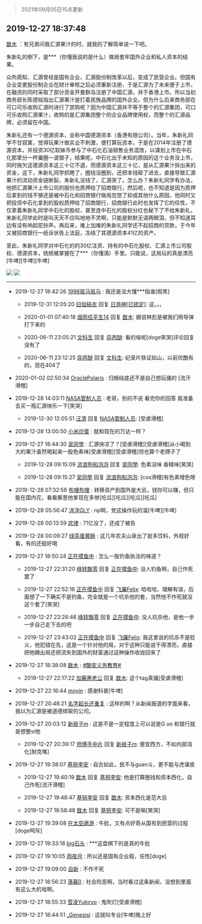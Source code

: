 > 2021年09月05日15点更新
<link rel="stylesheet" href="https://cdn.jsdelivr.net/gh/taotie6/sampleJSON@main/css/photo_show.css">


 ## 2019-12-27 18:37:48 

 [㪚木](https://www.coolapk.com/feed/15585676?shareKey=NzAwYWM3NTJhMmQ4NjEzMTc1MWQ~) ：有兄弟问我汇源果汁的时，就我的了解简单说一下吧。

朱新礼的倒下，是***（你懂我说的是什么）做局套牢国外企业和私人资本的结果。

众所周知、汇源曾经是国有企业，汇源股份制改革以后，变成了民营企业。但国有企业变更股份制企业在财计审核之后必须重新注册，于是汇源为了未来便于上市<!--break-->，在融资的同时采取了部分资金开曼群岛注册了中国汇源，并于香港上市。所以当初商务部长陈德铭指出汇源果汁是打着民族品牌的国外企业。但为什么后来商务部在可口可乐收购汇源时进行了禁购呢？因为中国汇源并不等于整个的汇源集团，可口可乐收购汇源果汁，收购的是汇源集团整个的企业品牌使用权，而整个的汇源品牌，必须留在中国。

朱新礼还有一个德源资本，全称中国德源资本（香港有限公司）。当年，朱新礼同学不甘寂寞，觉得玩果汁做实业不刺激，便打算玩资本，于是在2014年注册了德源资本，并投资30亿软妹币参与了中石化石油销售业务混改，以谋划上市在中石化那里分一杯羹圈一波银子，结果呢，中石化出于未知的原因的这个业务没上市，同时拖欠这德源资本这三十亿不退，而德源资本这三十亿，是从汇源果汁拆出来的资金，这下，朱新礼同学抓瞎了，圈钱没圈到，还把本钱砸了进去，直接导致汇源果汁的流动资金链断裂，朱新礼没钱了，汇源哭了。怎么办？朱新礼同学有办法，他把汇源果汁上市公司的股份也质押给了招商银行，然后呢，也不知道是因为质押后拿到的钱不够还是被中石化和招商银行做局忽悠了抑或其他什么原因，他同时又把投资中石化拿到的股权质押给了招商银行，招商银行此时也发挥了它的任性，不仅拿着朱新礼同学中石化的股权，甚至连中石化的股权分红也秘下了不给朱新礼，朱新礼同学此时是叫天天不应叫地地不灵啊，只能是默默无语两眼泪，但不知道耳边有没有响起驼铃声。再后来，难上加难的朱新礼同学还不起招商的贷款，于今年又被招商银行一纸诉状告上法庭，冻结了其德源资本41亿的资产。

至此，朱新礼同学对中石化的的30亿注资、持有的中石化股权、汇源上市公司股权、德源资本，统统被掌握在了***（你懂滴）手里。只能说，这局玩的真是漂亮[牛啤][牛啤][牛啤] 

<div class="album">
<img class="img-item" src="http://image.coolapk.com/feed/2019/0621/14/1081091_8d0264a2_7214_4015@384x223.gif" />
<img class="img-item" src="http://image.coolapk.com/feed/2018/1125/12/1452005_1543118550_6044@384x223.gif" />
</div>

 ------- 

- 2019-12-27 18:42:26 [1998斑马斑马](uid=529103) : 我还是没大懂***指谁[假笑] 

    - 2019-12-31 12:05:20 [旧垣結衣](uid=535646) 回复 [日游神[已锁定]](uid=2312460): 这。。。 

    - 2020-01-01 07:40:18 [烟雨任平生14](uid=1997363) 回复 [㪚木](uid=1081091): 据说林彪是被我们用导弹打下来的 

    - 2020-06-11 23:05:21 [文科生](uid=824602) 回复 [异丙醚](uid=770992): 看的啥呢[doge笑哭]评论回复没有了 

    - 2020-06-11 23:12:25 [异丙醚](uid=770992) 回复 [文科生](uid=824602): 纪录片铁证如山，以前优酷有的，现在404了 

- 2020-01-02 02:50:34 [OraclePolaris](uid=1370136) : 归根结底还不是自己想玩骚的
[流汗滑稽] 

- 2019-12-28 14:03:11 [NASA管制人员](uid=2379102) : 老哥，别的不说
看完你的回答
我准备去买一瓶汇源快乐一下[笑哭] 

    - 2019-12-30 12:05:51 [汪清](uid=1138674) 回复 [NASA管制人员](uid=2379102): [受虐滑稽] 

- 2019-12-28 13:00:50 [小米炒蛋](uid=1173591) : 就和现在的万达一样？ 

- 2019-12-27 18:44:30 [吴同學](uid=1320218) : 汇源快凉了？[受虐滑稽][受虐滑稽]从小喝到大的果汁虽然喝起来一股色素味[受虐滑稽][受虐滑稽]但也算个老牌子了 

    - 2019-12-28 09:15:09 [流浪狗和泡泡](uid=1271054) 回复 [吴同學](uid=1320218): 色素没味 香精味[笑哭] 

    - 2019-12-28 09:15:27 [吴同學](uid=1320218) 回复 [流浪狗和泡泡](uid=1271054): [cos滑稽]有色素增色呀 

- 2019-12-28 07:32:56 [布哩布哩](uid=1691820) : 转移资产到国外是大忌，钱你可以赚，但只能在国内花，看看撕葱他爹现在多惨[吃瓜][吃瓜][吃瓜][吃瓜] 

- 2019-12-28 05:56:47 [洋洋GLY](uid=749871) : np啊，党这操作玩的溜[牛啤][牛啤] 

- 2019-12-28 00:13:59 [欢律](uid=918479) : 71亿没了，还成了被告 

- 2019-12-28 00:09:27 [绿茶蛋黄酥](uid=1685910) : 这几年农夫山泉出了挺多饮料，外观好看，有的还挺好喝 

- 2019-12-27 18:50:24 [正在摸鱼中](uid=1977355) : 怎么一股钓鱼执法的味道？ 

    - 2019-12-27 22:31:20 [峰转飘零](uid=900024) 回复 [正在摸鱼中](uid=1977355): 没人钓鱼啊，自己作死罢了 

    - 2019-12-27 22:52:16 [正在摸鱼中](uid=1977355) 回复 [飞廉Felix](uid=900024): 哈哈哈，理解有误，后面想了一下确实不是钓鱼，完全就是一个坑杀他的套，当然他不作死就没这个套了[笑哭] 

    - 2019-12-27 23:26:46 [峰转飘零](uid=900024) 回复 [正在摸鱼中](uid=1977355): 没人坑杀他，是他一步一步自己走下去的吧 

    - 2019-12-27 23:43:02 [正在摸鱼中](uid=1977355) 回复 [飞廉Felix](uid=900024): 我这里说的坑杀不是贬义，他犯错在先，这是一个针对他的局，对于这种只能说干得漂亮，直接把他踢出局还把流失到国外的财富通过这种操作收拢回来了 

- 2019-12-27 18:38:08 [㪚木](uid=1081091) : <a class="feed-link-tag" href="/t/酷安义务教育?type=0">#酷安义务教育#</a> 

    - 2019-12-27 22:17:22 [加藤惠老公](uid=1266680) 回复 [㪚木](uid=1081091): 这个tag真骚[受虐滑稽] 

- 2019-12-27 22:16:44 [moyin](uid=879642) : 感谢科普[牛啤] 

- 2019-12-27 20:48:21 [名字起长还重复](uid=485854) : 这样的啊？从新闻报道的字面来看，我以为汇源是被道德绑架的公司。 

- 2019-12-27 20:03:12 [新褂子m](uid=913624) : 这是不是一定程度上可以说是G uo 和银行就是想整si他 

    - 2019-12-27 20:39:17 [师傅手中片](uid=1467971) 回复 [新褂子m](uid=913624): 便宜西方，不如内部消化[耐克嘴] 

- 2019-12-27 19:38:07 [基努李安](uid=2093978) : 自古如此，民不与guan斗，更不能与虎谋皮 

    - 2019-12-27 19:40:19 [㪚木](uid=1081091) 回复 [基努李安](uid=2093978): 他是打算圈钱和资本西化，自己作死[流汗滑稽] 

    - 2019-12-27 19:48:47 [基努李安](uid=2093978) 回复 [㪚木](uid=1081091): 资本西化是范大忌 

    - 2019-12-27 19:58:48 [㪚木](uid=1081091) 回复 [基努李安](uid=2093978): 可不是嘛[笑哭] 

- 2019-12-27 19:39:08 [在太空遨游](uid=1105791) : 牛批，又有点好奇从国有到民营的过程[doge呵斥] 

- 2019-12-27 19:33:18 [big石头](uid=984404) : ***这盘棋下的是真的牛批 

- 2019-12-27 19:10:05 [雨夜月](uid=2036968) : 所以还是国有企业稳，任性[doge] 

- 2019-12-27 19:09:00 [自新](uid=2031956) : 不作不死 

- 2019-12-27 18:56:23 [落幕0](uid=1382501) : 社会险恶啊，当时看过这条新闻，没想到里面有这么大的戏啊。 

- 2019-12-27 18:55:33 [雪凌Yukiryo](uid=618547) : 鬼吹灯[受虐滑稽] 

- 2019-12-27 18:44:51 [_Genesisi](uid=672451) : 这就叫专业[牛啤]晚上好 


